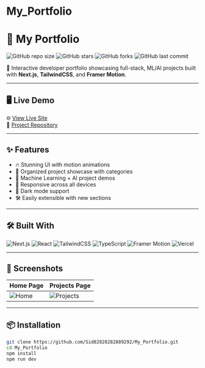 # My_Portfolio
# 🧠 My Portfolio

![GitHub repo size](https://img.shields.io/github/repo-size/Sid82828282889292/My_Portfolio?color=blue&style=flat-square)
![GitHub stars](https://img.shields.io/github/stars/Sid82828282889292/My_Portfolio?style=social)
![GitHub forks](https://img.shields.io/github/forks/Sid82828282889292/My_Portfolio?style=social)
![GitHub last commit](https://img.shields.io/github/last-commit/Sid82828282889292/My_Portfolio?color=blue)

🚀 Interactive developer portfolio showcasing full-stack, ML/AI projects built with **Next.js**, **TailwindCSS**, and **Framer Motion**.

---

## 🖥️ Live Demo

🌐 [View Live Site](https://your-portfolio-site.vercel.app/)  
📂 [Project Repository](https://github.com/Sid82828282889292/My_Portfolio)

---

## ✨ Features

- 🔥 Stunning UI with motion animations
- 📁 Organized project showcase with categories
- 🧠 Machine Learning + AI project demos
- 📱 Responsive across all devices
- 🌈 Dark mode support
- 🛠️ Easily extensible with new sections

---

## 🛠️ Built With

![Next.js](https://img.shields.io/badge/-Next.js-black?logo=next.js&style=flat)
![React](https://img.shields.io/badge/-React-61DAFB?logo=react&logoColor=black&style=flat)
![TailwindCSS](https://img.shields.io/badge/-TailwindCSS-38B2AC?logo=tailwind-css&logoColor=white&style=flat)
![TypeScript](https://img.shields.io/badge/-TypeScript-007ACC?logo=typescript&style=flat)
![Framer Motion](https://img.shields.io/badge/-Framer%20Motion-white?logo=framer&style=flat)
![Vercel](https://img.shields.io/badge/-Vercel-black?logo=vercel&style=flat)

---

## 📸 Screenshots

| Home Page | Projects Page |
|-----------|----------------|
| ![Home](https://your-screenshot-link.com/home.png) | ![Projects](https://your-screenshot-link.com/projects.png) |

---

## 📦 Installation

```bash
git clone https://github.com/Sid82828282889292/My_Portfolio.git
cd My_Portfolio
npm install
npm run dev

